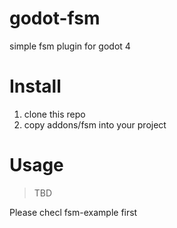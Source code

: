 # godot-fsm
simple fsm plugin for godot 4

# Install
1. clone this repo
2. copy addons/fsm into your project

# Usage
> TBD

Please checl fsm-example first